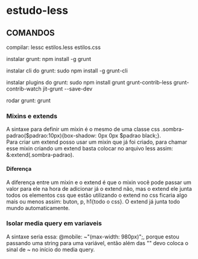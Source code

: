 # estudo-less

## COMANDOS

compilar: lessc estilos.less estilos.css

instalar grunt: npm install -g grunt

instalar cli do grunt: sudo npm install -g grunt-cli

instalar plugins do grunt: sudo npm install grunt grunt-contrib-less grunt-contrib-watch jit-grunt --save-dev

rodar grunt: grunt

### Mixins e extends  
A sintaxe para definir um mixin é o mesmo de uma classe css .sombra-padrao($padrao:10px){box-shadow: 0px 0px $padrao black;}.  
Para criar um extend posso usar um mixin que já foi criado, para chamar esse mixin criando um extend basta colocar no arquivo less assim: &:extend(.sombra-padrao).  
#### Diferença  
A diferença entre um mixin e o extend é que o mixin você pode passar um valor para ele na hora de adicionar já o extend não, mas o extend ele junta todos os elementos css que estão utilizando o extend no css ficaria algo mais ou menos assim: buton, p, h1{todo o css}. O extend já junta todo mundo automaticamente.  


### Isolar media query em variaveis  
A sintaxe seria essa: @mobile: ~"(max-width: 980px)";, porque estou passando uma string para uma variável, então além das "" devo coloca o sinal de ~ no início do media query.  
